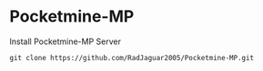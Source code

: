# Pocketmine-MP
Install Pocketmine-MP Server

```
git clone https://github.com/RadJaguar2005/Pocketmine-MP.git
```
